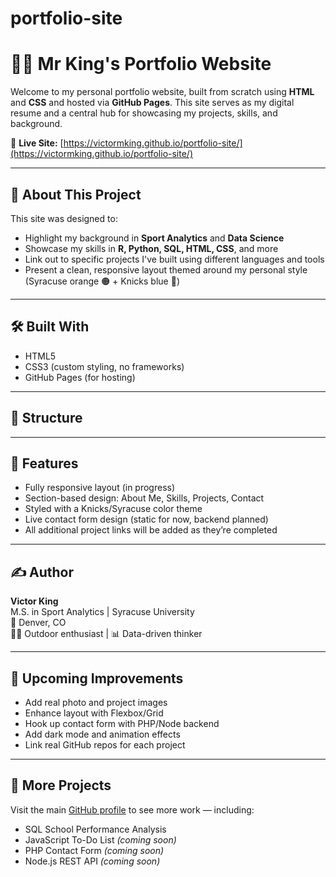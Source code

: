# portfolio-site

# 🧑‍💻 Mr King's Portfolio Website

Welcome to my personal portfolio website, built from scratch using **HTML** and **CSS** and hosted via **GitHub Pages**. This site serves as my digital resume and a central hub for showcasing my projects, skills, and background.

🔗 **Live Site:** [https://victormking.github.io/portfolio-site/](https://victormking.github.io/portfolio-site/)

---

## 🚀 About This Project

This site was designed to:
- Highlight my background in **Sport Analytics** and **Data Science**
- Showcase my skills in **R, Python, SQL, HTML, CSS**, and more
- Link out to specific projects I've built using different languages and tools
- Present a clean, responsive layout themed around my personal style (Syracuse orange 🟠 + Knicks blue 🔵)

---

## 🛠️ Built With

- HTML5
- CSS3 (custom styling, no frameworks)
- GitHub Pages (for hosting)

---

## 📁 Structure


---

## 📌 Features

- Fully responsive layout (in progress)
- Section-based design: About Me, Skills, Projects, Contact
- Styled with a Knicks/Syracuse color theme
- Live contact form design (static for now, backend planned)
- All additional project links will be added as they’re completed

---

## ✍️ Author

**Victor King**  
M.S. in Sport Analytics | Syracuse University  
📍 Denver, CO  
🧗‍♂️ Outdoor enthusiast | 📊 Data-driven thinker

---

## 🚧 Upcoming Improvements

- Add real photo and project images
- Enhance layout with Flexbox/Grid
- Hook up contact form with PHP/Node backend
- Add dark mode and animation effects
- Link real GitHub repos for each project

---

## 🧠 More Projects

Visit the main [GitHub profile](https://github.com/victormking) to see more work — including:

- SQL School Performance Analysis
- JavaScript To-Do List *(coming soon)*
- PHP Contact Form *(coming soon)*
- Node.js REST API *(coming soon)*
